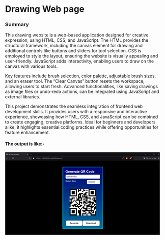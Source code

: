 <h1>
  Drawing Web page
</h1>
<h3>
  Summary 
</h3>
<p>
  This drawing website is a web-based application designed for creative expression, using HTML, CSS, and JavaScript. The HTML provides the structural framework, including the canvas element for drawing and additional controls like buttons and sliders for tool selection. CSS is employed to style the layout, ensuring the website is visually appealing and user-friendly. JavaScript adds interactivity, enabling users to draw on the canvas with various tools.

Key features include brush selection, color palette, adjustable brush sizes, and an eraser tool. The “Clear Canvas” button resets the workspace, allowing users to start fresh. Advanced functionalities, like saving drawings as image files or undo-redo actions, can be integrated using JavaScript and external libraries.

This project demonstrates the seamless integration of frontend web development skills. It provides users with a responsive and interactive experience, showcasing how HTML, CSS, and JavaScript can be combined to create engaging, creative platforms. Ideal for beginners and developers alike, it highlights essential coding practices while offering opportunities for feature enhancement.
</p>
<h4>
  The output is like:-
</h4>
<img src = "output.png"> 
